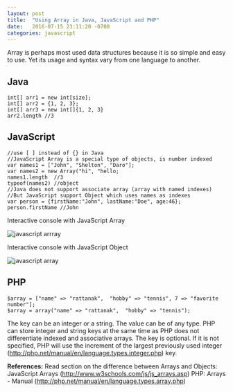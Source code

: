 ```yaml
---
layout: post
title:  "Using Array in Java, JavaScript and PHP"
date:   2016-07-15 23:11:20 -0700
categories: javascript
---
```


Array is perhaps most used data structures because it is so simple and easy to use. Yet its usage and syntax vary from one language to another.

## Java
```
int[] arr1 = new int[size];
int[] arr2 = {1, 2, 3};
int[] arr3 = new int[]{1, 2, 3}
arr2.length //3
```

## JavaScript
```
//use [ ] instead of {} in Java
//JavaScript Array is a special type of objects, is number indexed
var names1 = ["John", "Shelton", "Daro"];
var names2 = new Array("hi", "hello;
names1.length  //3
typeof(names2) //object
//Java does not support associate array (array with named indexes)
//But JavaScript support Object which uses names as indexes
var person = {firstName:"John", lastName:"Doe", age:46};
person.firstName //John
```
Interactive console with JavaScript Array

![javascript arrray](https://qph.ec.quoracdn.net/main-qimg-e5cf348428125fa9b7cf66c9840ee559?convert_to_webp=true)

Interactive console with JavaScript Object

![javascript array](https://qph.ec.quoracdn.net/main-qimg-2b6ea42e1d0d4341ee1e9464a601b649?convert_to_webp=true)

## PHP
```
$array = ["name" => "rattanak",  "hobby" => "tennis", 7 => "favorite number"];
$array = array("name" => "rattanak",  "hobby" => "tennis");
```
The key can be an integer or a string. The value can be of any type.
PHP can store integer and string keys at the same time as PHP does not differentiate indexed and associative arrays.
The key is optional. If it is not specified, PHP will use the increment of the largest previously used integer (http://php.net/manual/en/language.types.integer.php) key.

**References:**
Read section on the difference between Arrays and Objects: JavaScript Arrays (http://www.w3schools.com/js/js_arrays.asp)
PHP: Arrays - Manual (http://php.net/manual/en/language.types.array.php)
